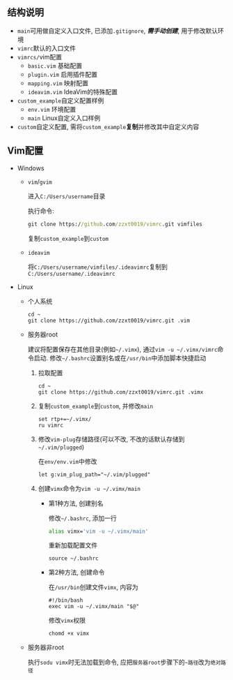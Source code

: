 ## 结构说明

- `main`可用做自定义入口文件, 已添加`.gitignore`, ***需手动创建***, 用于修改默认环境
- `vimrc`默认的入口文件
- `vimrcs/`vim配置
  -   `basic.vim` 基础配置
  - `plugin.vim` 启用插件配置
  - `mapping.vim` 映射配置
  - `ideavim.vim` IdeaVim的特殊配置
- `custom_example`自定义配置样例
  - `env.vim` 环境配置
  - `main` Linux自定义入口样例
- `custom`自定义配置, 需将`custom_example`**复制**并修改其中自定义内容

## Vim配置

- Windows

  - `vim`/`gvim`

    进入`C:/Users/username`目录

    执行命令:

    ~~~bat
    git clone https://github.com/zzxt0019/vimrc.git vimfiles
    ~~~

    复制`custom_example`到`custom`

  - `ideavim`

    将`C:/Users/username/vimfiles/.ideavimrc`复制到`C:/Users/username/.ideavimrc`

- Linux

  - 个人系统

    ~~~shell
    cd ~
    git clone https://github.com/zzxt0019/vimrc.git .vim
    ~~~

  - 服务器root

    建议将配置保存在其他目录(例如`~/.vimx`), 通过`vim -u ~/.vimx/vimrc`命令启动. 修改`~/.bashrc`设置别名或在`/usr/bin`中添加脚本快捷启动

    1. 拉取配置

       ~~~shell
       cd ~
       git clone https://github.com/zzxt0019/vimrc.git .vimx
       ~~~

    2. 复制`custom_example`到`custom`, 并修改`main`

       ~~~vimscript
       set rtp+=~/.vimx/
       ru vimrc
       ~~~
       
    3. 修改`vim-plug`存储路径(可以不改, 不改的话默认存储到`~/.vim/plugged`)

       在`env/env.vim`中修改

       ~~~vimscript
       let g:vim_plug_path="~/.vim/plugged"
       ~~~
    
    4. 创建`vimx`命令为`vim -u ~/.vimx/main`

       - 第1种方法, 创建别名

         修改`~/.bashrc`, 添加一行

         ~~~bash
         alias vimx='vim -u ~/.vimx/main'
         ~~~
    
         重新加载配置文件

         ~~~shell
         source ~/.bashrc
         ~~~
    
       - 第2种方法, 创建命令

         在`/usr/bin`创建文件`vimx`, 内容为

         ~~~vimx
         #!/bin/bash
         exec vim -u ~/.vimx/main "$@"
         ~~~
    
         修改`vimx`权限

         ~~~shell
         chomd +x vimx
         ~~~
    
  - 服务器非root

    执行`sodu vimx`时无法加载到命令, 应把`服务器root`步骤下的`~路径`改为`绝对路径`
